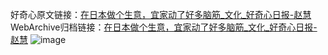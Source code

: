 好奇心原文链接：[在日本做个生意，宜家动了好多脑筋_文化_好奇心日报-赵慧](https://www.qdaily.com/articles/136.html)
WebArchive归档链接：[在日本做个生意，宜家动了好多脑筋_文化_好奇心日报-赵慧](http://web.archive.org/web/20170905000730/http://www.qdaily.com/articles/136.html)
![image](http://ww3.sinaimg.cn/large/007d5XDply1g3v3xvo19wj30u04qbnpd)